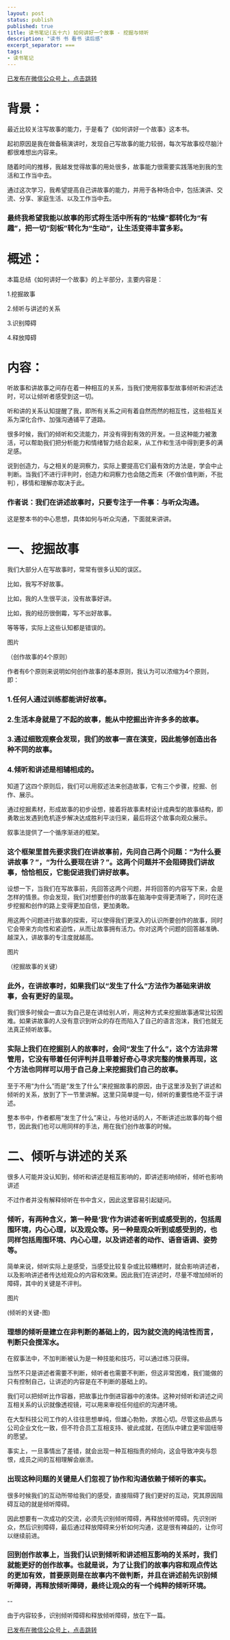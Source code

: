 ```yaml
---
layout: post
status: publish
published: true
title: 读书笔记(五十六) 如何讲好一个故事 - 挖掘与倾听
description: "读书 书 看书 读后感"
excerpt_separator: ===
tags:
- 读书笔记
---
```


[已发布在微信公众号上，点击跳转](https://mp.weixin.qq.com/s?__biz=MzU1ODY1ODY2NA==&mid=2247485230&idx=1&sn=5f2594652488e4c6f6cd95e730256b4a&chksm=fc226229cb55eb3fbc59c616a104c08b1cded6aa293f2685bae16b52dcd400151a75552037b3&token=1152981748&lang=zh_CN#rd)


# 背景：

最近比较关注写故事的能力，于是看了《如何讲好一个故事》这本书。

起初原因是我在做备稿演讲时，发现自己写故事的能力较弱，每次写故事绞尽脑汁都很难想出内容来。

随着时间的推移，我越发觉得故事的用处很多，故事能力很需要实践落地到我的生活和工作当中去。

通过这次学习，我希望提高自己讲故事的能力，并用于各种场合中，包括演讲、交流、分享、家庭生活、以及工作当中去。

### 最终我希望我能以故事的形式将生活中所有的“枯燥”都转化为“有趣”，把一切“刻板”转化为“生动”，让生活变得丰富多彩。

# 概述：

本篇总结《如何讲好一个故事》的上半部分，主要内容是：

1.挖掘故事

2.倾听与讲述的关系

3.识别障碍

4.释放障碍

# 内容：


听故事和讲故事之间存在着一种相互的关系，当我们使用叙事型故事倾听和讲述法时，可以让倾听者感受到这一切。


听和讲的关系认知提醒了我，即所有关系之间有着自然而然的相互性，这些相互关系为深化合作、加强沟通铺平了道路。


很多时候，我们的倾听和交流能力，并没有得到有效的开发。一旦这种能力被激活，可以帮助我们把分析能力和情绪智力结合起来，从工作和生活中得到更多的满足感。


说到创造力，与之相关的是洞察力，实际上要提高它们最有效的方法是，学会中止判断。当我们不进行评判时，创造力和洞察力也会随之而来（不做价值判断，不批判），移情和理解亦取决于此。


### 作者说：我们在讲述故事时，只要专注于一件事：与听众沟通。

这是整本书的中心思想，具体如何与听众沟通，下面就来讲讲。


# 一、挖掘故事


我们大部分人在写故事时，常常有很多认知的误区。

比如，我写不好故事。

比如，我的人生很平淡，没有故事好讲。

比如，我的经历很倒霉，写不出好故事。

等等等，实际上这些认知都是错误的。

图片

（创作故事的4个原则）


作者有6个原则来说明如何创作故事的基本原则，我认为可以浓缩为4个原则，即：

### 1.任何人通过训练都能讲好故事。

### 2.生活本身就是了不起的故事，能从中挖掘出许许多多的故事。

### 3.通过细致观察会发现，我们的故事一直在演变，因此能够创造出各种不同的故事。

### 4.倾听和讲述是相辅相成的。

知道了这四个原则后，我们可以用叙述法来创造故事，它有三个步骤，挖掘、创作、展示。

通过挖掘素材，形成故事的初步设想，接着将故事素材设计成典型的故事结构，即勇敢出发遇到危机逐步解决达成胜利平淡归来，最后将这个故事向观众展示。

叙事法提供了一个循序渐进的框架。

### 这个框架里首先要求我们在讲故事前，先问自己两个问题：“为什么要讲故事？”，“为什么要现在讲？”。这两个问题并不会阻碍我们讲故事，恰恰相反，它能促进我们讲好故事。

设想一下，当我们在写故事前，先回答这两个问题，并将回答的内容写下来，会是怎样的情景。你会发现，我们对想要创作的故事在脑海中变得更清晰了，同时在逐步挖掘和创作的路上变得更加自信，更加勇敢。

用这两个问题进行故事的探索，可以使得我们更深入的认识所要创作的故事，同时它会带来方向性和紧迫性，从而让故事拥有活力。你对这两个问题的回答越准确、越深入，讲故事的专注度就越高。

图片

（挖掘故事的关键）

### 此外，在讲故事时，如果我们以“发生了什么”方法作为基础来讲故事，会有更好的呈现。

我们很多时候会一直以为自己是在讲给别人听，用这种方式来挖掘故事通常比较困难。如果讲故事的人没有意识到听众的存在而陷入了自己的语言泡沫，我们也就无法真正倾听故事。

### 实际上我们在挖掘别人的故事时，会问“发生了什么”，这个方法非常管用，它没有带着任何评判并且带着好奇心寻求完整的情景再现，这个方法也同样可以用于自己身上来挖掘我们自己的故事。

至于不用“为什么”而是“发生了什么”来挖掘故事的原因，由于这里涉及到了讲述和倾听的关系，放到了下一节里讲解。这里只简单提一句，倾听的重要性绝不亚于讲述。

整本书中，作者都用“发生了什么”来让，与他对话的人，不断讲述出故事的每个细节，因此我们也可以用同样的手法，用在我们创作故事的时候。


# 二、倾听与讲述的关系

很多人可能并没认知到，倾听和讲述是相互影响的，即讲述影响倾听，倾听也影响讲述

不过作者并没有解释倾听在书中含义，因此这里容易引起疑问。

### 倾听，有两种含义，第一种是‘我’作为讲述者听到或感受到的，包括周围环境，内心心理，以及观众等。另一种是观众听到或感受到的，也同样包括周围环境、内心心理，以及讲述者的动作、语音语调、姿势等。

简单来说，倾听实际上是感受，当感受比较复杂或比较糟糕时，就会影响讲述者，以及影响讲述者传达给观众的内容和效果。因此我们在讲述时，尽量不增加倾听的障碍，其中的关键是不评判。

图片

(倾听的关键-图)

### 理想的倾听是建立在非判断的基础上的，因为就交流的纯洁性而言，判断只会搅浑水。

在叙事法中，不加判断被认为是一种技能和技巧，可以通过练习获得。

当然不只是讲述者需要不判断，倾听者也需要不判断，但这非常困难，我们能做的只有控制自己，让讲述的内容是在不判断的基础上的。

我们可以把倾听比作容器，把故事比作倒进容器中的液体。这种对倾听和讲述之间互相关系的认识就像透视镜，可以用来审视任何组织的沟通环境。

在大型科技公司工作的人往往思想单纯，但雄心勃勃，求胜心切。尽管这些品质与公司企业文化一致，但不符合员工互相支持、彼此成就，在团队中建立更牢固纽带的愿望。

事实上，一旦事情出了差错，就会出现一种互相指责的倾向，这会导致冲突与怨恨，成员之间的互相理解会崩溃。

### 出现这种问题的关键是人们忽视了协作和沟通依赖于倾听的事实。

很多时候我们的互动所带给我们的感受，直接阻碍了我们更好的互动，究其原因阻碍互动的就是倾听障碍。

因此想要有一次成功的交流，必须先识别倾听障碍，再释放倾听障碍。先识别听众，然后识别障碍，最后通过释放障碍来分析如何沟通，这是很有裨益的，让你可以继续前进。

### 回到创作故事上，当我们认识到倾听和讲述相互影响的关系时，我们就能更好的创作故事。也就是说，为了让我们的故事内容和观点传达的更加有效，首要原则是在故事内不做判断，并且在讲述前先识别倾听障碍，再释放倾听障碍，最终让观众的有一个纯粹的倾听环境。

--

由于内容较多，识别倾听障碍和释放倾听障碍，放在下一篇。


[已发布在微信公众号上，点击跳转](https://mp.weixin.qq.com/s?__biz=MzU1ODY1ODY2NA==&mid=2247485230&idx=1&sn=5f2594652488e4c6f6cd95e730256b4a&chksm=fc226229cb55eb3fbc59c616a104c08b1cded6aa293f2685bae16b52dcd400151a75552037b3&token=1152981748&lang=zh_CN#rd)